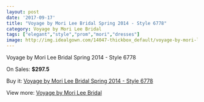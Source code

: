 ```yaml
---
layout: post
date: '2017-09-17'
title: "Voyage by Mori Lee Bridal Spring 2014 - Style 6778"
category: Voyage by Mori Lee Bridal
tags: ["elegant","style","prom","mori","dresses"]
image: http://img.idealgown.com/14047-thickbox_default/voyage-by-mori-lee-bridal-spring-2014-style-6778.jpg
---
```

Voyage by Mori Lee Bridal Spring 2014 - Style 6778

On Sales: **$297.5**
<a href="https://www.idealgown.com/en/voyage-by-mori-lee-bridal/5664-voyage-by-mori-lee-bridal-spring-2014-style-6778.html"><amp-img layout="responsive" width="600" height="600" src="//img.idealgown.com/14047-thickbox_default/voyage-by-mori-lee-bridal-spring-2014-style-6778.jpg" alt="Voyage by Mori Lee Bridal Spring 2014 - Style 6778 0" /></a>
<a href="https://www.idealgown.com/en/voyage-by-mori-lee-bridal/5664-voyage-by-mori-lee-bridal-spring-2014-style-6778.html"><amp-img layout="responsive" width="600" height="600" src="//img.idealgown.com/14050-thickbox_default/voyage-by-mori-lee-bridal-spring-2014-style-6778.jpg" alt="Voyage by Mori Lee Bridal Spring 2014 - Style 6778 1" /></a>
<a href="https://www.idealgown.com/en/voyage-by-mori-lee-bridal/5664-voyage-by-mori-lee-bridal-spring-2014-style-6778.html"><amp-img layout="responsive" width="600" height="600" src="//img.idealgown.com/14049-thickbox_default/voyage-by-mori-lee-bridal-spring-2014-style-6778.jpg" alt="Voyage by Mori Lee Bridal Spring 2014 - Style 6778 2" /></a>
<a href="https://www.idealgown.com/en/voyage-by-mori-lee-bridal/5664-voyage-by-mori-lee-bridal-spring-2014-style-6778.html"><amp-img layout="responsive" width="600" height="600" src="//img.idealgown.com/14048-thickbox_default/voyage-by-mori-lee-bridal-spring-2014-style-6778.jpg" alt="Voyage by Mori Lee Bridal Spring 2014 - Style 6778 3" /></a>

Buy it: [Voyage by Mori Lee Bridal Spring 2014 - Style 6778](https://www.idealgown.com/en/voyage-by-mori-lee-bridal/5664-voyage-by-mori-lee-bridal-spring-2014-style-6778.html "Voyage by Mori Lee Bridal Spring 2014 - Style 6778")

View more: [Voyage by Mori Lee Bridal](https://www.idealgown.com/en/83-voyage-by-mori-lee-bridal "Voyage by Mori Lee Bridal")